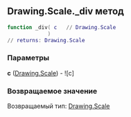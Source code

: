 ## Drawing.Scale._div метод


```lua
function _div( c   // Drawing.Scale
             )
// returns: Drawing.Scale
```


### Параметры

**c** ([Drawing.Scale](../../Drawing/Scale.md)) - ![c]

### Возвращаемое значение

Возвращаемый тип: [Drawing.Scale](../../Drawing/Scale.md)

